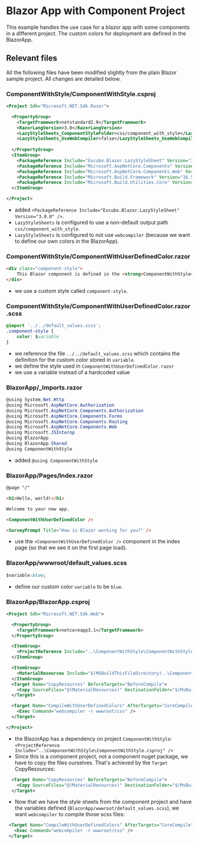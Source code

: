 # Blazor App with Component Project

This example handles the use case for a blazor app with some components in a different project. The custom colors for deployment are defined in the BlazorApp.

## Relevant files

All the following files have been modified slightly from the plain Blazor sample project. All changes are detailed below.

### ComponentWithStyle/ComponentWithStyle.csproj

```xml
<Project Sdk="Microsoft.NET.Sdk.Razor">

  <PropertyGroup>
    <TargetFramework>netstandard2.0</TargetFramework>
    <RazorLangVersion>3.0</RazorLangVersion>
    <LazyStyleSheets_ComponentStyleFolder>css/component_with_style</LazyStyleSheets_ComponentStyleFolder>
    <LazyStyleSheets_UseWebCompiler>false</LazyStyleSheets_UseWebCompiler>
    
  </PropertyGroup>
  <ItemGroup>
    <PackageReference Include="Excubo.Blazor.LazyStyleSheet" Version="3.0.0" />
    <PackageReference Include="Microsoft.AspNetCore.Components" Version="3.1.3" />
    <PackageReference Include="Microsoft.AspNetCore.Components.Web" Version="3.1.3" />
    <PackageReference Include="Microsoft.Build.Framework" Version="16.5.0" />
    <PackageReference Include="Microsoft.Build.Utilities.Core" Version="16.5.0" />
  </ItemGroup>

</Project>
```

- added `<PackageReference Include="Excubo.Blazor.LazyStyleSheet" Version="3.0.0" />`.
- `LazyStyleSheets` is configured to use a non-default output path `css/component_with_style`.
- `LazyStyleSheets` is configured to not use `webcompiler` (because we want to define our own colors in the BlazorApp).


### ComponentWithStyle/ComponentWithUserDefinedColor.razor

```html
<div class="component-style">
    This Blazor component is defined in the <strong>ComponentWithStyle</strong> package.
</div>
```

- we use a custom style called `component-style`.


### ComponentWithStyle/ComponentWithUserDefinedColor.razor.scss

```css
@import '../../default_values.scss';
.component-style {
    color: $variable
}
```

- we reference the file `../../default_values.scss` which contains the definition for the custom color stored in `variable`.
- we define the style used in `ComponentWithUserDefinedColor.razor`
- we use a variable instead of a hardcoded value

### BlazorApp/_Imports.razor

```cs
@using System.Net.Http
@using Microsoft.AspNetCore.Authorization
@using Microsoft.AspNetCore.Components.Authorization
@using Microsoft.AspNetCore.Components.Forms
@using Microsoft.AspNetCore.Components.Routing
@using Microsoft.AspNetCore.Components.Web
@using Microsoft.JSInterop
@using BlazorApp
@using BlazorApp.Shared
@using ComponentWithStyle 
```

- added `@using ComponentWithStyle`

### BlazorApp/Pages/Index.razor

```html
@page "/"

<h1>Hello, world!</h1>

Welcome to your new app.

<ComponentWithUserDefinedColor />

<SurveyPrompt Title="How is Blazor working for you?" />
```

- use the `<ComponentWithUserDefinedColor />` component in the index page (so that we see it on the first page load).


### BlazorApp/wwwroot/default_values.scss

```css
$variable:blue;
```

- define our custom color `variable` to be `blue`.

### BlazorApp/BlazorApp.csproj

```xml
<Project Sdk="Microsoft.NET.Sdk.Web">

  <PropertyGroup>
    <TargetFramework>netcoreapp3.1</TargetFramework>
  </PropertyGroup>

  <ItemGroup>
    <ProjectReference Include="..\ComponentWithStyle\ComponentWithStyle.csproj" />
  </ItemGroup>

  <ItemGroup>
    <MaterialResources Include="$(MSBuildThisFileDirectory)..\ComponentWithStyle\wwwroot\css\component_with_style\*" />
  </ItemGroup>
  <Target Name="CopyResources" BeforeTargets="BeforeCompile">
    <Copy SourceFiles="@(MaterialResources)" DestinationFolder="$(MsBuildProjectDirectory)\wwwroot\css\component_with_style\" />
  </Target>

  <Target Name="CompileWithUserDefinedColors" AfterTargets="CoreCompile">
    <Exec Command="webcompiler -r wwwroot/css" />
  </Target>

</Project>
```

- the BlazorApp has a dependency on project `ComponentWithStyle`: `<ProjectReference Include="..\ComponentWithStyle\ComponentWithStyle.csproj" />`
- Since this is a component project, not a component nuget package, we have to copy the files ourselves. That's achieved by the `Target` CopyResources:
```xml
  <Target Name="CopyResources" BeforeTargets="BeforeCompile">
    <Copy SourceFiles="@(MaterialResources)" DestinationFolder="$(MsBuildProjectDirectory)\wwwroot\css\component_with_style\" />
  </Target>
```
 - Now that we have the style sheets from the component project and have the variables defined (`BlazorApp/wwwroot/default_values.scss`), we want `webcompiler` to compile those scss files:
 ```xml
  <Target Name="CompileWithUserDefinedColors" AfterTargets="CoreCompile">
    <Exec Command="webcompiler -r wwwroot/css" />
  </Target>
 ```


